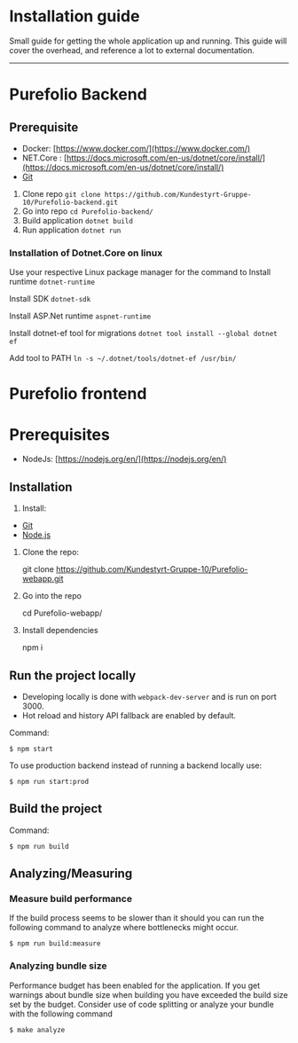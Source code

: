 # Installation guide

Small guide for getting the whole application up and running. This guide will cover the overhead, and reference a lot to external documentation.

---

# Purefolio Backend

## Prerequisite

- Docker: [https://www.docker.com/](https://www.docker.com/)
- NET.Core : [https://docs.microsoft.com/en-us/dotnet/core/install/](https://docs.microsoft.com/en-us/dotnet/core/install/)
- [Git](https://git-scm.com/book/en/v2/Getting-Started-Installing-Git)
1. Clone repo
`git clone https://github.com/Kundestyrt-Gruppe-10/Purefolio-backend.git`
2. Go into repo
`cd Purefolio-backend/`
3. Build application
`dotnet build`
4. Run application
`dotnet run`

### Installation of Dotnet.Core on linux

Use your respective Linux package manager for the command to
 Install runtime
`dotnet-runtime`

Install SDK
`dotnet-sdk`

Install ASP.Net runtime
`aspnet-runtime`

Install dotnet-ef tool for migrations
`dotnet tool install --global dotnet ef`

Add tool to PATH
`ln -s ~/.dotnet/tools/dotnet-ef /usr/bin/`

# Purefolio frontend

# Prerequisites

- NodeJs: [https://nodejs.org/en/](https://nodejs.org/en/)

## Installation

1. Install:
- [Git](https://git-scm.com/book/en/v2/Getting-Started-Installing-Git)
- [Node.js](https://nodejs.org/en/)
1. Clone the repo:

    git clone https://github.com/Kundestyrt-Gruppe-10/Purefolio-webapp.git

2. Go into the repo

    cd Purefolio-webapp/

3. Install dependencies

    npm i

## Run the project locally

- Developing locally is done with `webpack-dev-server` and is run on port 3000.
- Hot reload and history API fallback are enabled by default.

Command:

```
$ npm start

```

To use production backend instead of running a backend locally use:

```
$ npm run start:prod

```

## 

## Build the project

Command:

```
$ npm run build

```

## Analyzing/Measuring

### Measure build performance

If the build process seems to be slower than it should you can run
the following command to analyze where bottlenecks might occur.

```
$ npm run build:measure

```

### Analyzing bundle size

Performance budget has been enabled for the application. If you get
warnings about bundle size when building you have exceeded the build
size set by the budget. Consider use of code splitting or analyze your
bundle with the following command

```
$ make analyze

```